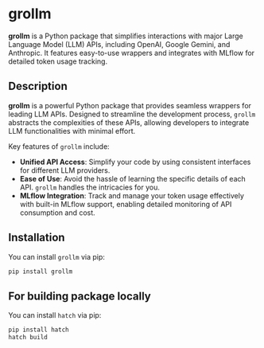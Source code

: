 # grollm

**grollm** is a Python package that simplifies interactions with major Large Language Model (LLM) APIs, including OpenAI, Google Gemini, and Anthropic. It features easy-to-use wrappers and integrates with MLflow for detailed token usage tracking.

## Description

**grollm** is a powerful Python package that provides seamless wrappers for leading LLM APIs. Designed to streamline the development process, `grollm` abstracts the complexities of these APIs, allowing developers to integrate LLM functionalities with minimal effort.

Key features of `grollm` include:

- **Unified API Access**: Simplify your code by using consistent interfaces for different LLM providers.
- **Ease of Use**: Avoid the hassle of learning the specific details of each API. `grollm` handles the intricacies for you.
- **MLflow Integration**: Track and manage your token usage effectively with built-in MLflow support, enabling detailed monitoring of API consumption and cost.

## Installation

You can install `grollm` via pip:

```python
pip install grollm
```
## For building package locally

You can install `hatch` via pip:

```python
pip install hatch
hatch build
```
